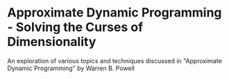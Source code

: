 # Approximate Dynamic Programming - Solving the Curses of Dimensionality
An exploration of various topics and techniques discussed in "Approximate Dynamic Programming" by Warren B. Powell
